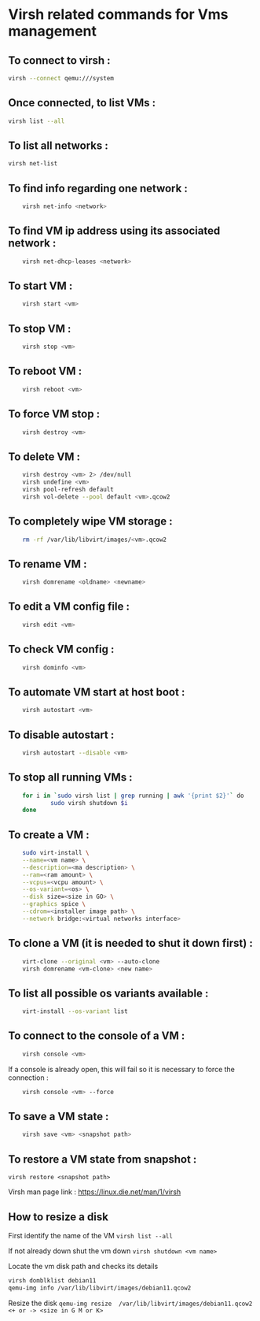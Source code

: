 # Virsh related commands for Vms management
## To connect to virsh :
```bash	
virsh --connect qemu:///system 
```

## Once connected, to list VMs : 
```bash	
virsh list --all
 ```

## To list all networks : 
```bash	
virsh net-list
 ```

## To find info regarding one network : 
```bash	
	virsh net-info <network>
 ```

## To find VM ip address using its associated network :
```bash	
	virsh net-dhcp-leases <network>
 ```

## To start VM : 
```bash	
	virsh start <vm>
 ```

## To stop VM : 
```bash	
	virsh stop <vm>
 ```

## To reboot VM : 
```bash	
	virsh reboot <vm>
 ```

## To force VM stop : 
```bash	
	virsh destroy <vm>
 ```

## To delete VM : 
```bash	
	virsh destroy <vm> 2> /dev/null	
	virsh undefine <vm>
	virsh pool-refresh default
	virsh vol-delete --pool default <vm>.qcow2
 ```

## To completely wipe VM storage : 
```bash	
	rm -rf /var/lib/libvirt/images/<vm>.qcow2
 ```

## To rename VM : 
```bash	
	virsh domrename <oldname> <newname>
 ```

## To edit a VM config file : 
```bash	
	virsh edit <vm>
 ```

## To check VM config : 
```bash	
	virsh dominfo <vm>
 ```

## To automate VM start at host boot : 
```bash	
	virsh autostart <vm>
 ```

## To disable autostart : 
```bash	
	virsh autostart --disable <vm> 
 ```

## To stop all running VMs : 
```bash	
	for i in `sudo virsh list | grep running | awk '{print $2}'` do
	    	sudo virsh shutdown $i
	done
 ```

## To create a VM : 
```bash	
	sudo virt-install \
	--name=<vm name> \
	--description=<ma description> \
	--ram=<ram amount> \
	--vcpus=<vcpu amount> \
	--os-variant=<os> \
	--disk size=<size in GO> \
	--graphics spice \
	--cdrom=<installer image path> \
	--network bridge:<virtual networks interface>
 ```

## To clone a VM (it is needed to shut it down first) : 
```bash	
	virt-clone --original <vm> --auto-clone
	virsh domrename <vm-clone> <new name>
 ```

## To list all possible os variants available : 
```bash	
	virt-install --os-variant list
 ```

## To connect to the console of a VM : 
```bash	
	virsh console <vm>
 ```
If a console is already open, this will fail so it is necessary to force the connection : 
```bash	
	virsh console <vm> --force
 ```

## To save a VM state : 
```bash	
	virsh save <vm> <snapshot path>
 ```

## To restore a VM state from snapshot : 
```virsh restore <snapshot path>```
 
Virsh man page link : https://linux.die.net/man/1/virsh

## How to resize a disk
First identify the name of the VM
```virsh list --all```

 If not already down shut the vm down
 ```virsh shutdown <vm name>```

 Locate the vm disk path and checks its details
 ```bash
 virsh domblklist debian11
qemu-img info /var/lib/libvirt/images/debian11.qcow2
```

 Resize the disk
 ```qemu-img resize  /var/lib/libvirt/images/debian11.qcow2 <+ or -> <size in G M or K>```
 
